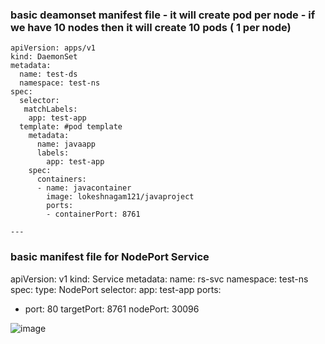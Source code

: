 ### basic deamonset manifest file - it will create pod  per node - if we have 10 nodes then it will create 10 pods ( 1 per node)
```
apiVersion: apps/v1
kind: DaemonSet
metadata:
  name: test-ds
  namespace: test-ns
spec:
  selector:
   matchLabels:
    app: test-app
  template: #pod template
    metadata:
      name: javaapp
      labels:
        app: test-app
    spec:
      containers:
      - name: javacontainer
        image: lokeshnagam121/javaproject
        ports:
        - containerPort: 8761

---
```

### basic manifest file for NodePort Service

apiVersion: v1
kind: Service
metadata:
 name: rs-svc
 namespace: test-ns
spec:
  type: NodePort
  selector:
   app: test-app
  ports:
  - port: 80
    targetPort: 8761
    nodePort: 30096

![image](https://github.com/Loki-1/Kubernetes-manifestfiles/assets/134843197/e49067e2-6000-4b3f-a496-c2bae653eee4)
